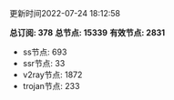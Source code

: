 更新时间2022-07-24 18:12:58

**总订阅: 378**
**总节点: 15339**
**有效节点: 2831**
- ss节点: 693
- ssr节点: 33
- v2ray节点: 1872
- trojan节点: 233

